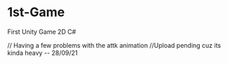 # 1st-Game
First Unity Game 2D C#

// Having a few problems with the attk animation
//Upload pending cuz its kinda heavy -- 28/09/21
